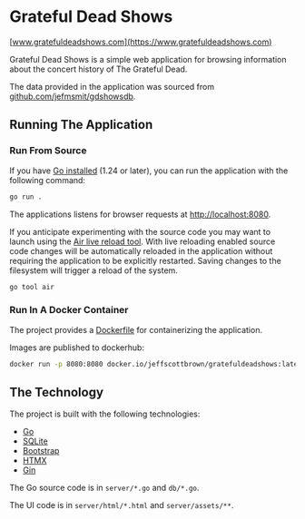 # Grateful Dead Shows

[www.gratefuldeadshows.com](https://www.gratefuldeadshows.com)

Grateful Dead Shows is a simple web application for browsing information about
the concert history of The Grateful Dead.

The data provided in the application was sourced from 
[github.com/jefmsmit/gdshowsdb](https://github.com/jefmsmit/gdshowsdb).

## Running The Application

### Run From Source

If you have [Go installed](https://golang.org/) (1.24 or later), you can run the application with the following command:

```bash
go run .
```

The applications listens for browser requests at
[http://localhost:8080](http://localhost:8080).

If you anticipate experimenting with the source code you may want to launch 
using the [Air live reload tool](https://github.com/cosmtrek/air).  With live
reloading enabled source code changes will be automatically reloaded in 
the application without requiring the application to be explicitly restarted.
Saving changes to the filesystem will trigger a reload of the system.

```bash
go tool air
```

### Run In A Docker Container

The project provides a [Dockerfile](https://www.docker.com/) for containerizing the application. 

Images are published to dockerhub:

```bash
docker run -p 8080:8080 docker.io/jeffscottbrown/gratefuldeadshows:latest
```

## The Technology

The project is built with the following technologies:

- [Go](https://golang.org/)
- [SQLite](https://www.sqlite.org/)
- [Bootstrap](https://getbootstrap.com/)
- [HTMX](https://htmx.org/)
- [Gin](https://gin-gonic.com/)

The Go source code is in `server/*.go` and `db/*.go`.

The UI code is in `server/html/*.html` and `server/assets/**`.
